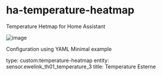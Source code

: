 # ha-temperature-heatmap
Temperature Hetmap for Home Assistant

![image](https://github.com/zanac/ha-temperature-heatmap/assets/21194919/69879734-0537-43b3-aa21-5f0631e86459)

Configuration using YAML
Minimal example


type: custom:temperature-heatmap
entity: sensor.ewelink_th01_temperature_3
title: Temperature Esterne
